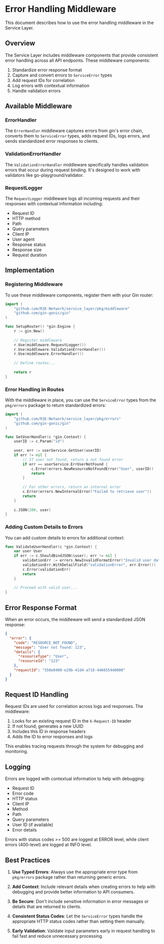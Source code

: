 # Error Handling Middleware

This document describes how to use the error handling middleware in the Service Layer.

## Overview

The Service Layer includes middleware components that provide consistent error handling across all API endpoints. These middleware components:

1. Standardize error response format
2. Capture and convert errors to `ServiceError` types
3. Add request IDs for correlation
4. Log errors with contextual information
5. Handle validation errors

## Available Middleware

### ErrorHandler

The `ErrorHandler` middleware captures errors from gin's error chain, converts them to `ServiceError` types, adds request IDs, logs errors, and sends standardized error responses to clients.

### ValidationErrorHandler

The `ValidationErrorHandler` middleware specifically handles validation errors that occur during request binding. It's designed to work with validators like go-playground/validator.

### RequestLogger

The `RequestLogger` middleware logs all incoming requests and their responses with contextual information including:
- Request ID
- HTTP method
- Path
- Query parameters
- Client IP
- User agent
- Response status
- Response size
- Request duration

## Implementation

### Registering Middleware

To use these middleware components, register them with your Gin router:

```go
import (
    "github.com/R3E-Network/service_layer/pkg/middleware"
    "github.com/gin-gonic/gin"
)

func SetupRouter() *gin.Engine {
    r := gin.New()
    
    // Register middleware
    r.Use(middleware.RequestLogger())
    r.Use(middleware.ValidationErrorHandler())
    r.Use(middleware.ErrorHandler())
    
    // Define routes...
    
    return r
}
```

### Error Handling in Routes

With the middleware in place, you can use the `ServiceError` types from the `pkg/errors` package to return standardized errors:

```go
import (
    "github.com/R3E-Network/service_layer/pkg/errors"
    "github.com/gin-gonic/gin"
)

func GetUserHandler(c *gin.Context) {
    userID := c.Param("id")
    
    user, err := userService.GetUser(userID)
    if err != nil {
        // If user not found, return a not found error
        if err == userService.ErrUserNotFound {
            c.Error(errors.NewResourceNotFoundError("User", userID))
            return
        }
        
        // For other errors, return an internal error
        c.Error(errors.NewInternalError("Failed to retrieve user"))
        return
    }
    
    c.JSON(200, user)
}
```

### Adding Custom Details to Errors

You can add custom details to errors for additional context:

```go
func ValidateUserHandler(c *gin.Context) {
    var user User
    if err := c.ShouldBindJSON(&user); err != nil {
        validationErr := errors.NewInvalidFormatError("Invalid user data format")
        validationErr.WithDetailField("validationError", err.Error())
        c.Error(validationErr)
        return
    }
    
    // Proceed with valid user...
}
```

## Error Response Format

When an error occurs, the middleware will send a standardized JSON response:

```json
{
  "error": {
    "code": "RESOURCE_NOT_FOUND",
    "message": "User not found: 123",
    "details": {
      "resourceType": "User",
      "resourceId": "123"
    },
    "requestId": "550e8400-e29b-41d4-a716-446655440000"
  }
}
```

## Request ID Handling

Request IDs are used for correlation across logs and responses. The middleware:

1. Looks for an existing request ID in the `X-Request-ID` header
2. If not found, generates a new UUID 
3. Includes this ID in response headers
4. Adds the ID to error responses and logs

This enables tracing requests through the system for debugging and monitoring.

## Logging

Errors are logged with contextual information to help with debugging:

- Request ID
- Error code
- HTTP status
- Client IP
- Method
- Path
- Query parameters
- User ID (if available)
- Error details

Errors with status codes >= 500 are logged at ERROR level, while client errors (400-level) are logged at INFO level.

## Best Practices

1. **Use Typed Errors**: Always use the appropriate error type from `pkg/errors` package rather than returning generic errors.

2. **Add Context**: Include relevant details when creating errors to help with debugging and provide better information to API consumers.

3. **Be Secure**: Don't include sensitive information in error messages or details that are returned to clients.

4. **Consistent Status Codes**: Let the `ServiceError` types handle the appropriate HTTP status codes rather than setting them manually.

5. **Early Validation**: Validate input parameters early in request handling to fail fast and reduce unnecessary processing. 